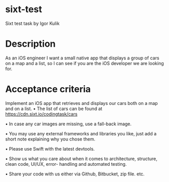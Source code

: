# sixt-test
Sixt test task by Igor Kulik

# Description
As an iOS engineer I want a small native app that displays a group of cars on a map and a list, so I can see if you are the iOS developer we are looking for.
# Acceptance criteria
Implement an iOS app that retrieves and displays our cars both on a map and on a list.
• The list of cars can be found at https://cdn.sixt.io/codingtask/cars

• In case any car images are missing, use a fall-back image.

• You may use any external frameworks and libraries you like, just add a short note explaining why
you chose them.

• Please use Swift with the latest devtools.

• Show us what you care about when it comes to architecture, structure, clean code, UI/UX, error-
handling and automated testing.

• Share your code with us either via Github, Bitbucket, zip file. etc.
